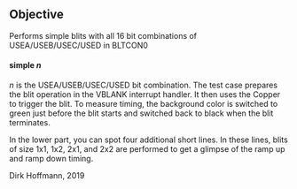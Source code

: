 ## Objective

Performs simple blits with all 16 bit combinations of USEA/USEB/USEC/USED in BLTCON0

#### simple *n*

*n* is the USEA/USEB/USEC/USED bit combination. The test case prepares the blit operation in the VBLANK interrupt handler. It then uses the Copper to trigger the blit. To measure timing, the background color is switched to green just before the blit starts and switched back to black when the blit terminates.

In the lower part, you can spot four additional short lines. In these lines, blits of size 1x1, 1x2, 2x1, and 2x2 are performed to get a glimpse of the ramp up and ramp down timing.


Dirk Hoffmann, 2019